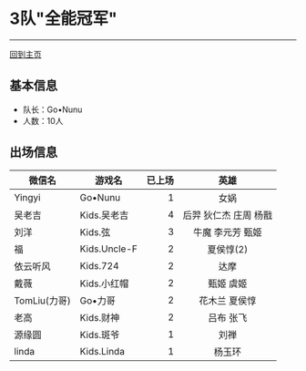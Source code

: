 # 3队"全能冠军" 
---
[回到主页](README.md)

## 基本信息
- 队长：Go•Nunu
- 人数：10人

## 出场信息

|微信名|   游戏名     | 已上场 |英雄|
|-----|----|----:|:------:|
|Yingyi| Go•Nunu  | 1 |女娲|
|吴老吉 | Kids.吴老吉  | 4 |后羿 狄仁杰 庄周 杨戬|
|刘洋 | Kids.弦  |  3 |牛魔 李元芳 甄姬|
|福| Kids.Uncle-F|  2  |夏侯惇(2)|
|依云听风|Kids.724 |  2  |达摩|
|戴薇| Kids.小红帽  | 2|甄姬 虞姬|
|TomLiu(力哥)| Go•力哥  | 2|花木兰 夏侯惇|
|老高|Kids.财神|2|吕布 张飞|
|源缘圆| Kids.斑爷  |  1  |刘禅|
|linda| Kids.Linda  |  1  |杨玉环|
